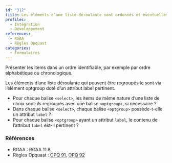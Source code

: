 ```yaml
---
id: "312"
title: Les éléments d’une liste déroulante sont ordonnés et éventuellement regroupés.
profiles:
  - Intégration
  - Développement
references:
  - RGAA
  - Règles Opquast
categories:
  - Formulaires
---
```


Présenter les items dans un ordre identifiable, par exemple par ordre alphabétique ou chronologique.

Les éléments d’une liste déroulante qui peuvent être regroupés le sont via l’élément optgroup doté d’un attribut label pertinent.
* Pour chaque balise `<select>`, les items de même nature d’une liste de choix sont-ils regroupés avec une balise `<optgroup>`, si nécessaire ?
* Dans chaque balise `<select>`, chaque balise `<optgroup>` possède-t-elle un attribut `label` ?
* Pour chaque balise `<optgroup>` ayant un attribut `label`, le contenu de l’attribut `label` est-il pertinent ?


### Références

*   RGAA : RGAA 11.8
*   Règles Opquast : [OPQ 91](https://checklists.opquast.com/fr/assurance-qualite-web/les-elements-dune-liste-deroulante-qui-peuvent-etre-regroupes-le-sont-de-maniere-appropriee), [OPQ 92](https://checklists.opquast.com/fr/assurance-qualite-web/les-listes-doptions-de-formulaires-sont-presentees-dans-un-ordre-identifiable)

